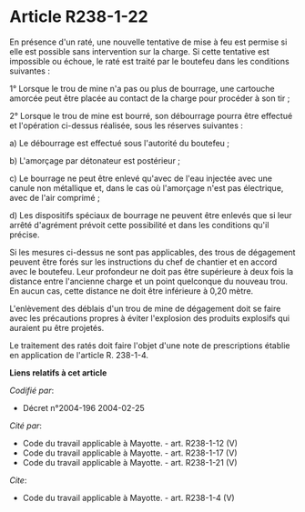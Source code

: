 # Article R238-1-22

En présence d'un raté, une nouvelle tentative de mise à feu est permise si elle est possible sans intervention sur la charge.
Si cette tentative est impossible ou échoue, le raté est traité par le boutefeu dans les conditions suivantes : 

1° Lorsque le trou de mine n'a pas ou plus de bourrage, une cartouche amorcée peut être placée au contact de la charge pour
procéder à son tir ; 

2° Lorsque le trou de mine est bourré, son débourrage pourra être effectué et l'opération ci-dessus réalisée, sous les
réserves suivantes : 

a) Le débourrage est effectué sous l'autorité du boutefeu ; 

b) L'amorçage par détonateur est postérieur ; 

c) Le bourrage ne peut être enlevé qu'avec de l'eau injectée avec une canule non métallique et, dans le cas où l'amorçage
n'est pas électrique, avec de l'air comprimé ; 

d) Les dispositifs spéciaux de bourrage ne peuvent être enlevés que si leur arrêté d'agrément prévoit cette possibilité et
dans les conditions qu'il précise. 

Si les mesures ci-dessus ne sont pas applicables, des trous de dégagement peuvent être forés sur les instructions du chef de
chantier et en accord avec le boutefeu. Leur profondeur ne doit pas être supérieure à deux fois la distance entre l'ancienne
charge et un point quelconque du nouveau trou. En aucun cas, cette distance ne doit être inférieure à 0,20 mètre. 

L'enlèvement des déblais d'un trou de mine de dégagement doit se faire avec les précautions propres à éviter l'explosion des
produits explosifs qui auraient pu être projetés. 

Le traitement des ratés doit faire l'objet d'une note de prescriptions établie en application de l'article R. 238-1-4.

**Liens relatifs à cet article**

_Codifié par_:

  - Décret n°2004-196 2004-02-25

_Cité par_:

  - Code du travail applicable à Mayotte. - art. R238-1-12 (V)
  - Code du travail applicable à Mayotte. - art. R238-1-17 (V)
  - Code du travail applicable à Mayotte. - art. R238-1-21 (V)

_Cite_:

  - Code du travail applicable à Mayotte. - art. R238-1-4 (V)
